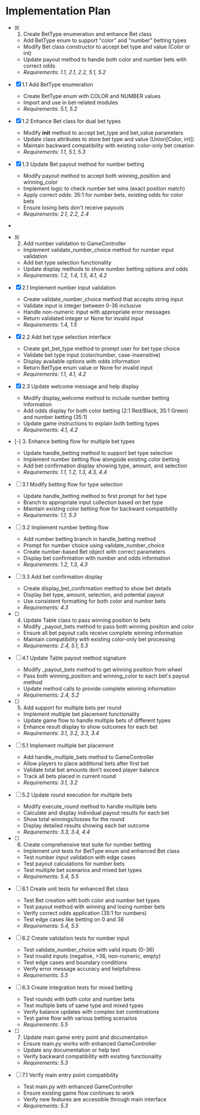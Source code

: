 # Implementation Plan

- [x] 1. Create BetType enumeration and enhance Bet class





  - Add BetType enum to support "color" and "number" betting types
  - Modify Bet class constructor to accept bet type and value (Color or int)
  - Update payout method to handle both color and number bets with correct odds
  - _Requirements: 1.1, 2.1, 2.2, 5.1, 5.2_

- [x] 1.1 Add BetType enumeration


  - Create BetType enum with COLOR and NUMBER values
  - Import and use in bet-related modules
  - _Requirements: 5.1, 5.2_

- [x] 1.2 Enhance Bet class for dual bet types


  - Modify __init__ method to accept bet_type and bet_value parameters
  - Update class attributes to store bet type and value (Union[Color, int])
  - Maintain backward compatibility with existing color-only bet creation
  - _Requirements: 1.1, 5.1, 5.3_

- [x] 1.3 Update Bet payout method for number betting


  - Modify payout method to accept both winning_position and winning_color
  - Implement logic to check number bet wins (exact position match)
  - Apply correct odds: 35:1 for number bets, existing odds for color bets
  - Ensure losing bets don't receive payouts
  - _Requirements: 2.1, 2.2, 2.4_
-

- [x] 2. Add number validation to GameController




  - Implement validate_number_choice method for number input validation
  - Add bet type selection functionality
  - Update display methods to show number betting options and odds
  - _Requirements: 1.2, 1.4, 1.5, 4.1, 4.2_

- [x] 2.1 Implement number input validation


  - Create validate_number_choice method that accepts string input
  - Validate input is integer between 0-36 inclusive
  - Handle non-numeric input with appropriate error messages
  - Return validated integer or None for invalid input
  - _Requirements: 1.4, 1.5_

- [x] 2.2 Add bet type selection interface


  - Create get_bet_type method to prompt user for bet type choice
  - Validate bet type input (color/number, case-insensitive)
  - Display available options with odds information
  - Return BetType enum value or None for invalid input
  - _Requirements: 1.1, 4.1, 4.2_

- [x] 2.3 Update welcome message and help display


  - Modify display_welcome method to include number betting information
  - Add odds display for both color betting (2:1 Red/Black, 35:1 Green) and number betting (35:1)
  - Update game instructions to explain both betting types
  - _Requirements: 4.1, 4.2_

- [-] 3. Enhance betting flow for multiple bet types



  - Update handle_betting method to support bet type selection
  - Implement number betting flow alongside existing color betting
  - Add bet confirmation display showing type, amount, and selection
  - _Requirements: 1.1, 1.2, 1.3, 4.3, 4.4_

- [ ] 3.1 Modify betting flow for type selection
  - Update handle_betting method to first prompt for bet type
  - Branch to appropriate input collection based on bet type
  - Maintain existing color betting flow for backward compatibility
  - _Requirements: 1.1, 5.3_

- [ ] 3.2 Implement number betting flow
  - Add number betting branch in handle_betting method
  - Prompt for number choice using validate_number_choice
  - Create number-based Bet object with correct parameters
  - Display bet confirmation with number and odds information
  - _Requirements: 1.2, 1.3, 4.3_

- [ ] 3.3 Add bet confirmation display
  - Create display_bet_confirmation method to show bet details
  - Display bet type, amount, selection, and potential payout
  - Use consistent formatting for both color and number bets
  - _Requirements: 4.3_

- [ ] 4. Update Table class to pass winning position to bets
  - Modify _payout_bets method to pass both winning position and color
  - Ensure all bet payout calls receive complete winning information
  - Maintain compatibility with existing color-only bet processing
  - _Requirements: 2.4, 5.1, 5.3_

- [ ] 4.1 Update Table payout method signature
  - Modify _payout_bets method to get winning position from wheel
  - Pass both winning_position and winning_color to each bet's payout method
  - Update method calls to provide complete winning information
  - _Requirements: 2.4, 5.2_

- [ ] 5. Add support for multiple bets per round
  - Implement multiple bet placement functionality
  - Update game flow to handle multiple bets of different types
  - Enhance result display to show outcomes for each bet
  - _Requirements: 3.1, 3.2, 3.3, 3.4_

- [ ] 5.1 Implement multiple bet placement
  - Add handle_multiple_bets method to GameController
  - Allow players to place additional bets after first bet
  - Validate total bet amounts don't exceed player balance
  - Track all bets placed in current round
  - _Requirements: 3.1, 3.2_

- [ ] 5.2 Update round execution for multiple bets
  - Modify execute_round method to handle multiple bets
  - Calculate and display individual payout results for each bet
  - Show total winnings/losses for the round
  - Display detailed results showing each bet outcome
  - _Requirements: 3.3, 3.4, 4.4_

- [ ] 6. Create comprehensive test suite for number betting
  - Implement unit tests for BetType enum and enhanced Bet class
  - Test number input validation with edge cases
  - Test payout calculations for number bets
  - Test multiple bet scenarios and mixed bet types
  - _Requirements: 5.4, 5.5_

- [ ] 6.1 Create unit tests for enhanced Bet class
  - Test Bet creation with both color and number bet types
  - Test payout method with winning and losing number bets
  - Verify correct odds application (35:1 for numbers)
  - Test edge cases like betting on 0 and 36
  - _Requirements: 5.4, 5.5_

- [ ] 6.2 Create validation tests for number input
  - Test validate_number_choice with valid inputs (0-36)
  - Test invalid inputs (negative, >36, non-numeric, empty)
  - Test edge cases and boundary conditions
  - Verify error message accuracy and helpfulness
  - _Requirements: 5.5_

- [ ] 6.3 Create integration tests for mixed betting
  - Test rounds with both color and number bets
  - Test multiple bets of same type and mixed types
  - Verify balance updates with complex bet combinations
  - Test game flow with various betting scenarios
  - _Requirements: 5.5_

- [ ] 7. Update main game entry point and documentation
  - Ensure main.py works with enhanced GameController
  - Update any documentation or help text
  - Verify backward compatibility with existing functionality
  - _Requirements: 5.3_

- [ ] 7.1 Verify main entry point compatibility
  - Test main.py with enhanced GameController
  - Ensure existing game flow continues to work
  - Verify new features are accessible through main interface
  - _Requirements: 5.3_